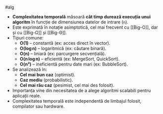 #alg 

- **Complexitatea temporală** măsoară **cât timp durează execuția unui algoritm** în funcție de dimensiunea datelor de intrare (`n`).
- Este exprimată în notație asimptotică, cel mai frecvent cu [[Big-O]], dar și cu [[Big-Ω]] și [[Big-Θ]].
- Tipuri comune:
  - **O(1)** – constantă (ex: acces direct în vector).
  - **O(log n)** – logaritmică (ex: căutare binară).
  - **O(n)** – liniară (ex: parcurgere secvențială).
  - **O(n log n)** – eficientă (ex: MergeSort, QuickSort).
  - **O(n²)** – ineficientă pentru date mari (ex: BubbleSort).
- Se analizează în:
  - **Cel mai bun caz** (optimist).
  - **Caz mediu** (probabilistic).
  - **Cel mai rău caz** (pesimist, cel mai des folosit).
- Importanța vine din necesitatea de a alege algoritmi scalabili pentru aplicații reale.
- Complexitatea temporală este independentă de limbajul folosit, compilator sau hardware.

